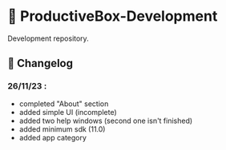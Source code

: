 # 🐞 ProductiveBox-Development

Development repository. 

## 🧭 Changelog

### 26/11/23 :
* completed "About" section
* added simple UI (incomplete)
* added two help windows (second one isn't finished)
* added minimum sdk (11.0)
* added app category
